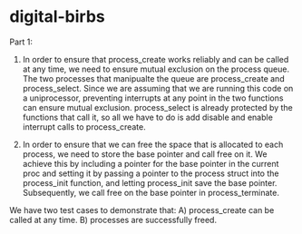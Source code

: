 # digital-birbs

Part 1:

1. In order to ensure that process_create works reliably and can be called at any time, we need to ensure mutual exclusion on the process queue. The two processes that manipualte the queue are process_create and process_select. Since we are assuming that we are running this code on a uniprocessor, preventing interrupts at any point in the two functions can ensure mutual exclusion. process_select is already protected by the functions that call it, so all we have to do is add disable and enable interrupt calls to process_create.

2. In order to ensure that we can free the space that is allocated to each process, we need to store the base pointer and call free on it. We achieve this by including a pointer for the base pointer in the current proc and setting it by passing a pointer to the process struct into the process_init function, and letting process_init save the base pointer. Subsequently, we call free on the base pointer in process_terminate.

We have two test cases to demonstrate that:
A) process_create can be called at any time.
B) processes are successfully freed.
